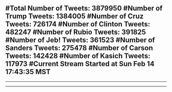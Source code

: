 #Total Number of Tweets: 3879950 
#Number of Trump Tweets: 1384005
#Number of Cruz Tweets: 726174
#Number of Clinton Tweets: 482247
#Number of Rubio Tweets: 391825
#Number of Jeb! Tweets: 361523
#Number of Sanders Tweets: 275478
#Number of Carson Tweets: 142428
#Number of Kasich Tweets: 117973
#Current Stream Started at Sun Feb 14 17:43:35 MST
---
---
---
